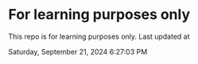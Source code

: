 # For learning purposes only
This repo is for learning purposes only.
Last updated at

Saturday, September 21, 2024 6:27:03 PM

